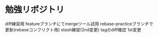# 勉強リポジトリ
diff練習用
featureブランチにてmergeツール試用
rebase-practiceブランチで更新(rebaseコンフリクト用)
stash練習(2nd変更)
tagのdiff確認
1st変更
